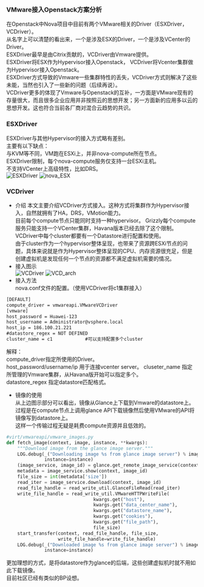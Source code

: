 ### VMware接入Openstack方案分析  
在Openstack中Nova项目中目前有两个VMware相关的Driver（ESXDriver，VCDriver）。  
从名字上可以清楚的看出来，一个是涉及ESX的Driver，一个是涉及VCenter的Driver。  
ESXDriver最早是由Citrix贡献的，VCDriver由Vmware提供。  
ESXDriver将ESX作为Hypervisor接入Openstack， VCDriver将Vcenter集群做为Hypervisor接入Openstack。  
ESXDriver方式导致的Vmware一些集群特性的丢失，VCDriver方式则解决了这些未能，当然也引入了一些新的问题（后续再说）。  
VCDriver更多的体现了Vmware与Openstack的互补，一方面是VMware现有的存量很大，而且很多企业应用并非按照云的思想开发；另一方面新的应用多以云的思想开发。这也符合当前各厂商对混合云趋势的共识。  

### ESXDriver    
ESXDriver与其他Hypervisor的接入方式略有差别。  
主要有以下缺点：  
与KVM等不同，VM跑在ESXi上，并非nova-compute所在节点。  
ESXDriver限制，每个nova-compute服务仅支持一台ESXi主机。    
不支持VCenter上高级特性，比如DRS。   
![ESXDriver](http://openstack-huawei.github.io/images/blog/openstack-vsphere/image007.png)
![nova_ESX](http://openstack-huawei.github.io/images/blog/openstack-vsphere/image009.png)
### VCDriver 
+ 介绍
本文主要介绍VCDriver方式接入。这种方式将集群作为Hypervisor接入，自然就拥有了HA，DRS，VMotion能力。      
目前每个compute节点只能同时支持一种hypervisor。
Grizzly每个compute服务只能支持一个VCenter集群，Havana版本已经去除了这个限制。  
VCDriver中每个cluster都要有一个Datastore进行配置和使用。  
由于cluster作为一个hypervisor整体呈现，也带来了资源跨ESXi节点的问题，具体来说就是作为Hypervisor整体呈现的CPU、内存资源很充足，但是创建虚拟机是发现任何一个节点的资源都不满足虚拟机需要的情况。    
+ 接入图示  
![VCDriver](http://openstack-huawei.github.io/images/blog/openstack-vsphere/image011.png)
![VCD_arch](http://varchitectthoughts.files.wordpress.com/2013/06/vsphere-with-nova-arch.jpeg)
+ 接入方法  
nova.conf文件的配置。（使用VCDriver将c1集群接入）  
```xml
[DEFAULT]  
compute_driver = vmwareapi.VMwareVCDriver  
[vmware]  
host_password = Huawei-123  
host_username = Administrator@vsphere.local  
host_ip = 186.100.21.221  
#datastore_regex = NOT DEFINED  
cluster_name = c1            #可以支持配置多个cluster   
```
解释：  
compute_driver指定所使用的Driver。  
host_password/username/ip 用于连接vcenter server。
cluseter_name 指定所管理的Vmware集群，从Havana版开始可以指定多个。    
datastore_regex 指定datastore匹配格式。  

+ 镜像的使用  
从上边图示部分可以看出，镜像从Glance上下载到Vmware的datastore上。  
过程是在compute节点上调用glance API下载镜像然后使用VMware的API将镜像写到datastore上。  
这样一个传输过程无疑是耗费compute资源并且低效的。  
```python
#virt/vmwareapi/vmware_images.py
def fetch_image(context, image, instance, **kwargs):
    """Download image from the glance image server."""
    LOG.debug(_("Downloading image %s from glance image server") % image,
              instance=instance)
    (image_service, image_id) = glance.get_remote_image_service(context, image)
    metadata = image_service.show(context, image_id)
    file_size = int(metadata['size'])
    read_iter = image_service.download(context, image_id)
    read_file_handle = read_write_util.GlanceFileRead(read_iter)
    write_file_handle = read_write_util.VMwareHTTPWriteFile(
                                kwargs.get("host"),
                                kwargs.get("data_center_name"),
                                kwargs.get("datastore_name"),
                                kwargs.get("cookies"),
                                kwargs.get("file_path"),
                                file_size)
    start_transfer(context, read_file_handle, file_size,
                   write_file_handle=write_file_handle)
    LOG.debug(_("Downloaded image %s from glance image server") % image,
              instance=instance)
```
更加理想的方式，是将datastore作为glance的后端，这些创建虚拟机时就不用如此下载镜像。  
目前社区已经有类似的BP设想。  
